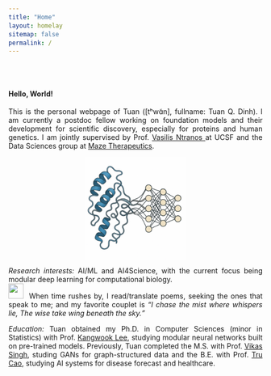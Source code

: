 ```yaml
---
title: "Home"
layout: homelay
sitemap: false
permalink: /
---
```


<br>
<br>

#### Hello, World!

<!-- <blockquote>
    Learning does not make one learned: there are those who have knowledge and those who have understanding. 
    The first requires memory and the second philosophy.
    --The Count of Monte Cristo
</blockquote> -->

<!-- <div class="container">
<div class="row">
<center>
<img src="{{ site.url }}{{ site.baseurl }}/images/banner.jpg" width="100%"/><br/>
Examples of Feynman diagrams. <br/>
Feynman R., The theory of positrons. <i>Phys. Rev.</i> (1949)
</center>
</div>
</div>
<br/> -->

<!-- ### About me -->

<p style="text-align:justify;">This is the personal webpage of Tuan ([tʰwɑ̃n], fullname: Tuan Q. Dinh). I am currently a postdoc fellow working on foundation models and their development for scientific discovery, especially for proteins and human genetics. I am jointly supervised by Prof. <a href="https://profiles.ucsf.edu/vasilis.ntranos"> Vasilis Ntranos </a> at UCSF and the Data Sciences group at <a href="https://mazetx.com/">Maze Therapeutics</a>.</p>

<!-- <div class="jumbotron" style="margin-left:0;margin-top:0"> -->
<!-- <center> -->
<img src="images/protein_llm.png" width="40%" style="block:inline; margin-left:auto; margin-right:auto; margin-bottom:0; display: block;" alt="protein language model">
<!-- </div> -->

<p style="text-align:justify;"><em>Research interests:</em> AI/ML and AI4Science, with the current focus being modular deep learning for computational biology.<br>
<img src="images/light-bulb.png" width="30" height="30" style="margin-right:5px" class="d-inline-block align-top" alt=""> When time rushes by, I read/translate poems, seeking the ones that speak to me; and my favorite couplet is <em><q>I chase the mist where whispers lie, The wise take wing beneath the sky.</q></em></p>

<p style="text-align:justify;"> <em>Education:</em> Tuan obtained my Ph.D. in Computer Sciences (minor in Statistics) with Prof. <a href="https://kangwooklee.com/">Kangwook Lee</a>, studying modular neural networks built on pre-trained models. Previously, Tuan completed the M.S. with Prof. <a href="https://www.biostat.wisc.edu/~vsingh/">Vikas Singh</a>, studing GANs for graph-structured data and the B.E. with Prof. <a href="https://sph.uth.edu/faculty/index.htm#KAxVpHwjEQAbZXgfZvxCQA==">Tru Cao</a>, studying AI systems for disease forecast and healthcare.</p>



<!-- </div> -->
<!-- <br> -->


<!-- “Learning does not make one learned: there are those who have knowledge and those who have understanding. The first requires memory and the second philosophy.” -->

